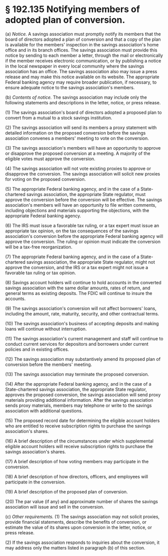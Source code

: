 # § 192.135   Notifying members of adopted plan of conversion.

(a) *Notice.* A savings association must promptly notify its members that the board of directors adopted a plan of conversion and that a copy of the plan is available for the members' inspection in the savings association's home office and in its branch offices. The savings association must provide this notice by sending to each member a letter, through the mail or electronically if the member receives electronic communication, or by publishing a notice in the local newspaper in every local community where the savings association has an office. The savings association also may issue a press release and may make this notice available on its website. The appropriate Federal banking agency may require broader publication, if necessary, to ensure adequate notice to the savings association's members.


(b) *Contents of notice.* The savings association may include only the following statements and descriptions in the letter, notice, or press release.


(1) The savings association's board of directors adopted a proposed plan to convert from a mutual to a stock savings institution.


(2) The savings association will send its members a proxy statement with detailed information on the proposed conversion before the savings association convenes a members' meeting to vote on the conversion.


(3) The savings association's members will have an opportunity to approve or disapprove the proposed conversion at a meeting. A majority of the eligible votes must approve the conversion.


(4) The savings association will not vote existing proxies to approve or disapprove the conversion. The savings association will solicit new proxies for voting on the proposed conversion.


(5) The appropriate Federal banking agency, and in the case of a State-chartered savings association, the appropriate State regulator, must approve the conversion before the conversion will be effective. The savings association's members will have an opportunity to file written comments, including objections and materials supporting the objections, with the appropriate Federal banking agency.


(6) The IRS must issue a favorable tax ruling, or a tax expert must issue an appropriate tax opinion, on the tax consequences of the savings association's conversion before the appropriate Federal banking agency will approve the conversion. The ruling or opinion must indicate the conversion will be a tax-free reorganization.


(7) The appropriate Federal banking agency, and in the case of a State-chartered savings association, the appropriate State regulator, might not approve the conversion, and the IRS or a tax expert might not issue a favorable tax ruling or tax opinion.


(8) Savings account holders will continue to hold accounts in the converted savings association with the same dollar amounts, rates of return, and general terms as existing deposits. The FDIC will continue to insure the accounts.


(9) The savings association's conversion will not affect borrowers' loans, including the amount, rate, maturity, security, and other contractual terms.


(10) The savings association's business of accepting deposits and making loans will continue without interruption.


(11) The savings association's current management and staff will continue to conduct current services for depositors and borrowers under current policies and in existing offices.


(12) The savings association may substantively amend its proposed plan of conversion before the members' meeting.


(13) The savings association may terminate the proposed conversion.


(14) After the appropriate Federal banking agency, and in the case of a State-chartered savings association, the appropriate State regulator, approves the proposed conversion, the savings association will send proxy materials providing additional information. After the savings association sends proxy materials, members may telephone or write to the savings association with additional questions.


(15) The proposed record date for determining the eligible account holders who are entitled to receive subscription rights to purchase the savings association's shares.


(16) A brief description of the circumstances under which supplemental eligible account holders will receive subscription rights to purchase the savings association's shares.


(17) A brief description of how voting members may participate in the conversion.


(18) A brief description of how directors, officers, and employees will participate in the conversion.


(19) A brief description of the proposed plan of conversion.


(20) The par value (if any) and approximate number of shares the savings association will issue and sell in the conversion.


(c) *Other requirements.* (1) The savings association may not solicit proxies, provide financial statements, describe the benefits of conversion, or estimate the value of its shares upon conversion in the letter, notice, or press release.


(2) If the savings association responds to inquiries about the conversion, it may address only the matters listed in paragraph (b) of this section.




